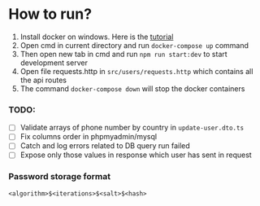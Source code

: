 # How to run?

1. Install docker on windows. Here is the [tutorial](https://www.youtube.com/watch?v=BMBwyadxokc)
2. Open cmd in current directory and run `docker-compose up` command
3. Then open new tab in cmd and run `npm run start:dev` to start development server
4. Open file requests.http in `src/users/requests.http` which contains all the api routes
5. The command `docker-compose down` will stop the docker containers

### TODO:

- [ ] Validate arrays of phone number by country in `update-user.dto.ts`
- [ ] Fix columns order in phpmyadmin/mysql
- [ ] Catch and log errors related to DB query run failed
- [ ] Expose only those values in response which user has sent in request

### Password storage format

`<algorithm>$<iterations>$<salt>$<hash>`
